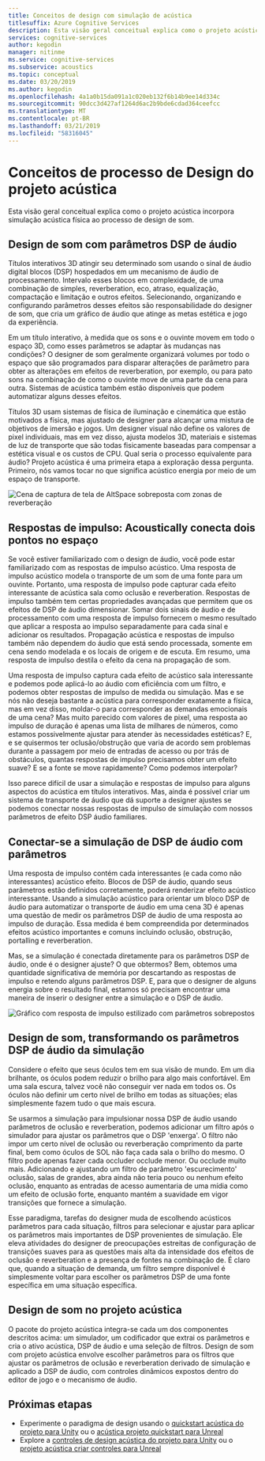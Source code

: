 ```yaml
---
title: Conceitos de design com simulação de acústica
titlesuffix: Azure Cognitive Services
description: Esta visão geral conceitual explica como o projeto acústica incorpora acústica simulação para o processo de design de som.
services: cognitive-services
author: kegodin
manager: nitinme
ms.service: cognitive-services
ms.subservice: acoustics
ms.topic: conceptual
ms.date: 03/20/2019
ms.author: kegodin
ms.openlocfilehash: 4a1a0b15da091a1c020eb132f6b14b9ee14d334c
ms.sourcegitcommit: 90dcc3d427af1264d6ac2b9bde6cdad364ceefcc
ms.translationtype: MT
ms.contentlocale: pt-BR
ms.lasthandoff: 03/21/2019
ms.locfileid: "58316045"
---
```

# <a name="project-acoustics-design-process-concepts"></a>Conceitos de processo de Design do projeto acústica

Esta visão geral conceitual explica como o projeto acústica incorpora simulação acústica física ao processo de design de som.

## <a name="sound-design-with-audio-dsp-parameters"></a>Design de som com parâmetros DSP de áudio

Títulos interativos 3D atingir seu determinado som usando o sinal de áudio digital blocos (DSP) hospedados em um mecanismo de áudio de processamento. Intervalo esses blocos em complexidade, de uma combinação de simples, reverberation, eco, atraso, equalização, compactação e limitação e outros efeitos. Selecionando, organizando e configurando parâmetros desses efeitos são responsabilidade do designer de som, que cria um gráfico de áudio que atinge as metas estética e jogo da experiência.

Em um título interativo, à medida que os sons e o ouvinte movem em todo o espaço 3D, como esses parâmetros se adaptar às mudanças nas condições? O designer de som geralmente organizará volumes por todo o espaço que são programados para disparar alterações de parâmetro para obter as alterações em efeitos de reverberation, por exemplo, ou para pato sons na combinação de como o ouvinte move de uma parte da cena para outra. Sistemas de acústica também estão disponíveis que podem automatizar alguns desses efeitos.

Títulos 3D usam sistemas de física de iluminação e cinemática que estão motivados a física, mas ajustado de designer para alcançar uma mistura de objetivos de imersão e jogos. Um designer visual não define os valores de pixel individuais, mas em vez disso, ajusta modelos 3D, materiais e sistemas de luz de transporte que são todas fisicamente baseadas para compensar a estética visual e os custos de CPU. Qual seria o processo equivalente para áudio? Projeto acústica é uma primeira etapa a exploração dessa pergunta. Primeiro, nós vamos tocar no que significa acústico energia por meio de um espaço de transporte.

![Cena de captura de tela de AltSpace sobreposta com zonas de reverberação](media/reverb-zones-altspace.png)

## <a name="impulse-responses-acoustically-connecting-two-points-in-space"></a>Respostas de impulso: Acoustically conecta dois pontos no espaço

Se você estiver familiarizado com o design de áudio, você pode estar familiarizado com as respostas de impulso acústico. Uma resposta de impulso acústico modela o transporte de um som de uma fonte para um ouvinte. Portanto, uma resposta de impulso pode capturar cada efeito interessante de acústica sala como oclusão e reverberation. Respostas de impulso também tem certas propriedades avançadas que permitem que os efeitos de DSP de áudio dimensionar. Somar dois sinais de áudio e de processamento com uma resposta de impulso fornecem o mesmo resultado que aplicar a resposta ao impulso separadamente para cada sinal e adicionar os resultados. Propagação acústica e respostas de impulso também não dependem do áudio que está sendo processada, somente em cena sendo modelada e os locais de origem e de escuta. Em resumo, uma resposta de impulso destila o efeito da cena na propagação de som.

Uma resposta de impulso captura cada efeito de acústico sala interessante e podemos pode aplicá-lo ao áudio com eficiência com um filtro, e podemos obter respostas de impulso de medida ou simulação. Mas e se nós não deseja bastante a acústica para corresponder exatamente a física, mas em vez disso, moldar-o para corresponder as demandas emocionais de uma cena? Mas muito parecido com valores de pixel, uma resposta ao impulso de duração é apenas uma lista de milhares de números, como estamos possivelmente ajustar para atender às necessidades estéticas? E, e se quisermos ter oclusão/obstrução que varia de acordo sem problemas durante a passagem por meio de entradas de acesso ou por trás de obstáculos, quantas respostas de impulso precisamos obter um efeito suave? E se a fonte se move rapidamente? Como podemos interpolar?

Isso parece difícil de usar a simulação e respostas de impulso para alguns aspectos do acústica em títulos interativos. Mas, ainda é possível criar um sistema de transporte de áudio que dá suporte a designer ajustes se podemos conectar nossas respostas de impulso de simulação com nossos parâmetros de efeito DSP áudio familiares.

## <a name="connecting-simulation-to-audio-dsp-with-parameters"></a>Conectar-se a simulação de DSP de áudio com parâmetros

Uma resposta de impulso contém cada interessantes (e cada como não interessantes) acústico efeito. Blocos de DSP de áudio, quando seus parâmetros estão definidos corretamente, poderá renderizar efeito acústico interessante. Usando a simulação acústico para orientar um bloco DSP de áudio para automatizar o transporte de áudio em uma cena 3D é apenas uma questão de medir os parâmetros DSP de áudio de uma resposta ao impulso de duração. Essa medida é bem compreendida por determinados efeitos acústico importantes e comuns incluindo oclusão, obstrução, portalling e reverberation.

Mas, se a simulação é conectada diretamente para os parâmetros DSP de áudio, onde é o designer ajuste? O que obtermos? Bem, obtemos uma quantidade significativa de memória por descartando as respostas de impulso e retendo alguns parâmetros DSP. E, para que o designer de alguns energia sobre o resultado final, estamos só precisam encontrar uma maneira de inserir o designer entre a simulação e o DSP de áudio.

![Gráfico com resposta de impulso estilizado com parâmetros sobrepostos](media/acoustic-parameters.png)

## <a name="sound-design-by-transforming-audio-dsp-parameters-from-simulation"></a>Design de som, transformando os parâmetros DSP de áudio da simulação

Considere o efeito que seus óculos tem em sua visão de mundo. Em um dia brilhante, os óculos podem reduzir o brilho para algo mais confortável. Em uma sala escura, talvez você não conseguir ver nada em todos os. Os óculos não definir um certo nível de brilho em todas as situações; elas simplesmente fazem tudo o que mais escura.

Se usarmos a simulação para impulsionar nossa DSP de áudio usando parâmetros de oclusão e reverberation, podemos adicionar um filtro após o simulador para ajustar os parâmetros que o DSP 'enxerga'. O filtro não impor um certo nível de oclusão ou reverberação comprimento da parte final, bem como óculos de SOL não faça cada sala o brilho do mesmo. O filtro pode apenas fazer cada occluder occlude menor. Ou occlude muito mais. Adicionando e ajustando um filtro de parâmetro 'escurecimento' oclusão, salas de grandes, abra ainda não teria pouco ou nenhum efeito oclusão, enquanto as entradas de acesso aumentaria de uma mídia como um efeito de oclusão forte, enquanto mantém a suavidade em vigor transições que fornece a simulação.

Esse paradigma, tarefas do designer muda de escolhendo acústicos parâmetros para cada situação, filtros para selecionar e ajustar para aplicar os parâmetros mais importantes de DSP provenientes de simulação. Ele eleva atividades do designer de preocupações estreitas de configuração de transições suaves para as questões mais alta da intensidade dos efeitos de oclusão e reverberation e a presença de fontes na combinação de. É claro que, quando a situação de demanda, um filtro sempre disponível é simplesmente voltar para escolher os parâmetros DSP de uma fonte específica em uma situação específica.

## <a name="sound-design-in-project-acoustics"></a>Design de som no projeto acústica

O pacote do projeto acústica integra-se cada um dos componentes descritos acima: um simulador, um codificador que extrai os parâmetros e cria o ativo acústica, DSP de áudio e uma seleção de filtros. Design de som com projeto acústica envolve escolher parâmetros para os filtros que ajustar os parâmetros de oclusão e reverberation derivado de simulação e aplicado a DSP de áudio, com controles dinâmicos expostos dentro do editor de jogo e o mecanismo de áudio.

## <a name="next-steps"></a>Próximas etapas
* Experimente o paradigma de design usando o [quickstart acústica do projeto para Unity](unity-quickstart.md) ou o [acústica projeto quickstart para Unreal](unreal-quickstart.md)
* Explore a [controles de design acústica do projeto para Unity](unity-workflow.md) ou o [projeto acústica criar controles para Unreal](unreal-workflow.md)

